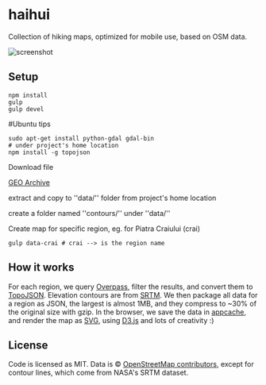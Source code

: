 # haihui

Collection of hiking maps, optimized for mobile use, based on OSM data.

![screenshot](https://raw.githubusercontent.com/mgax/haihui/master/media/screenshot.jpg)

## Setup

```shell
npm install
gulp
gulp devel
```

#Ubuntu tips

```shell
sudo apt-get install python-gdal gdal-bin
# under project's home location
npm install -g topojson
```
Download file

[GEO Archive](https://grep.ro/quickpub/srtm/srtm-1arcsec-ro.tiff.bz2)

extract and copy to ''data/'' folder from project's home location

create a folder named ''contours/'' under ''data/''

Create map for specific region, eg. for Piatra Craiului (crai)

```shell
gulp data-crai # crai --> is the region name
```


## How it works

For each region, we query [Overpass](http://overpass-api.de), filter the
results, and convert them to
[TopoJSON](https://github.com/mbostock/topojson/wiki). Elevation
contours are from
[SRTM](https://en.wikipedia.org/wiki/Shuttle_Radar_Topography_Mission).
We then package all data for a region as JSON, the largest is almost
1MB, and they compress to ~30% of the original size with gzip. In the
browser, we save the data in
[appcache](https://en.wikipedia.org/wiki/Cache_manifest_in_HTML5), and
render the map as
[SVG](https://en.wikipedia.org/wiki/Scalable_Vector_Graphics), using
[D3.js](http://d3js.org) and lots of creativity :)


## License

Code is licensed as MIT. Data is © [OpenStreetMap
contributors](http://www.openstreetmap.org/copyright), except for
contour lines, which come from NASA's SRTM dataset.
